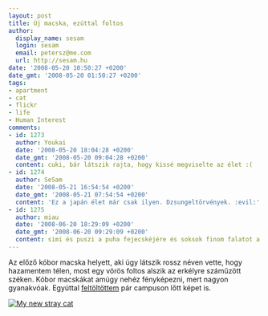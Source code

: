 ```yaml
---
layout: post
title: Új macska, ezúttal foltos
author:
  display_name: sesam
  login: sesam
  email: petersz@me.com
  url: http://sesam.hu
date: '2008-05-20 10:50:27 +0200'
date_gmt: '2008-05-20 01:50:27 +0200'
tags:
- apartment
- cat
- flickr
- life
- Human Interest
comments:
- id: 1273
  author: Youkai
  date: '2008-05-20 18:04:28 +0200'
  date_gmt: '2008-05-20 09:04:28 +0200'
  content: cuki, bár látszik rajta, hogy kissé megviselte az élet :(
- id: 1274
  author: SeSam
  date: '2008-05-21 16:54:54 +0200'
  date_gmt: '2008-05-21 07:54:54 +0200'
  content: 'Ez a japán élet már csak ilyen. Dzsungeltörvények. :evil:'
- id: 1275
  author: miau
  date: '2008-06-20 18:29:09 +0200'
  date_gmt: '2008-06-20 09:29:09 +0200'
  content: simi és puszi a puha fejecskéjére és soksok finom falatot a puha pocijába!
---
```


Az előző kóbor macska helyett, aki úgy látszik rossz néven vette, hogy hazamentem télen, most egy vörös foltos alszik az erkélyre száműzött széken. Kóbor macskákat amúgy nehéz fényképezni, mert nagyon gyanakvóak. Egyúttal [feltöltöttem](http://flickr.com/photos/sesamsys) pár campuson lőtt képet is.

[![My new stray cat](http://farm4.static.flickr.com/3068/2506661255_fbd946e6e6.jpg)](http://flickr.com/photos/sesamsys/2506661255)
